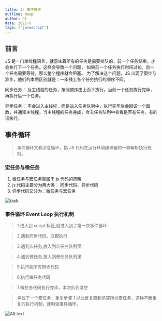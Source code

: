 ```yaml
---
title: Js 事件循环
outline: deep
author: ht
date: 2022-6
tags: ["javascript"]
---
```


## 前言

JS 是一门单线程语言，就意味着所有的任务是需要排队的，前一个任务结束，才会执行下一个任务。这样会导致一个问题， 如果前一个任务执行时间过长，后一个任务需要等待，那么整个程序就会阻塞。
为了解决这个问题，JS 出现了同步与异步，他们的本质区别就是：一条线上各个任务执行的顺序不同。

同步任务： 及主线程的任务，按照顺序由上而下执行，当前一个任务执行完毕，再执行后一个任务。

异步任务： 不会进入主线程，而是进入任务队列中，执行完毕后会回调一个函数，并通知主线程，当主线程的任务完成，会去任务队列中查看是否有任务，有的话执行。

## 事件循环

> 事件循环又称消息循环，指 JS 代码在运行环境编译器的一种解析执行规则。

### 宏任务与微任务

1. 微任务与宏任务就属于 js 代码的范畴
2. js 代码主要分为两大类： 同步代码、异步代码
3. 异步代码又分为：微任务与宏任务

![task](/task.awebp)

### 事件循环 Event Loop 执行机制

> 1.进入到 script 标签,就进入到了第一次事件循环.

> 2.遇到同步代码，立即执行

> 3.遇到宏任务,放入到宏任务队列里.

> 4.遇到微任务,放入到微任务队列里.

> 5.执行完所有同步代码

> 6.执行微任务代码

> 7.微任务代码执行完毕，本次队列清空

> 寻找下一个宏任务，重复步骤 1
> 以此反复直到清空所以宏任务，这种不断重复的执行机制，就叫做事件循环。

![Alt text](/event_loop.awebp)
